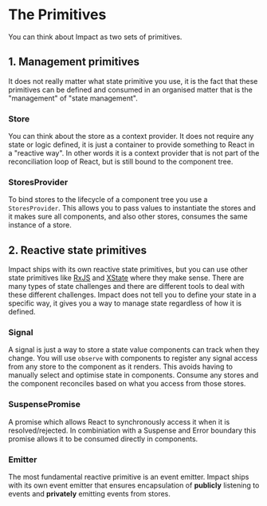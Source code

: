 # The Primitives

You can think about Impact as two sets of primitives.

## 1. Management primitives

It does not really matter what state primitive you use, it is the fact that these primitives can be defined and consumed in an organised matter that is the "management" of "state management".

### Store

You can think about the store as a context provider. It does not require any state or logic defined, it is just a container to provide something to React in a "reactive way". In other words it is a context provider that is not part of the reconciliation loop of React, but is still bound to the component tree.

### StoresProvider

To bind stores to the lifecycle of a component tree you use a `StoresProvider`. This allows you to pass values to instantiate the stores and it makes sure all components, and also other stores, consumes the same instance of a store.

## 2. Reactive state primitives

Impact ships with its own reactive state primitives, but you can use other state primitives like [RxJS](https://rxjs.dev/guide/overview) and [XState](https://xstate.js.org/) where they make sense. There are many types of state challenges and there are different tools to deal with these different challenges. Impact does not tell you to define your state in a specific way, it gives you a way to manage state regardless of how it is defined.

### Signal

A signal is just a way to store a state value components can track when they change. You will use `observe` with components to register any signal access from any store to the component as it renders. This avoids having to manually select and optimise state in components. Consume any stores and the component reconciles based on what you access from those stores.

### SuspensePromise

A promise which allows React to synchronously access it when it is resolved/rejected. In combiniation with a Suspense and Error boundary this promise allows it to be consumed directly in components.

### Emitter

The most fundamental reactive primitive is an event emitter. Impact ships with its own event emitter that ensures encapsulation of **publicly** listening to events and **privately** emitting events from stores.